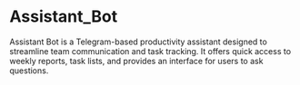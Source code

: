 # Assistant_Bot
Assistant Bot is a Telegram-based productivity assistant designed to streamline team communication and task tracking. It offers quick access to weekly reports, task lists, and provides an interface for users to ask questions.
